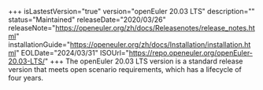 +++
isLastestVersion="true"
version="openEuler 20.03 LTS"
description=""
status="Maintained"
releaseDate="2020/03/26"
releaseNote="https://openeuler.org/zh/docs/Releasenotes/release_notes.html"
installationGuide="https://openeuler.org/zh/docs/Installation/installation.html"
EOLDate="2024/03/31"
ISOUrl="https://repo.openeuler.org/openEuler-20.03-LTS/"
+++
The openEuler 20.03 LTS version is a standard release version that meets open scenario requirements, which has a lifecycle of four years.